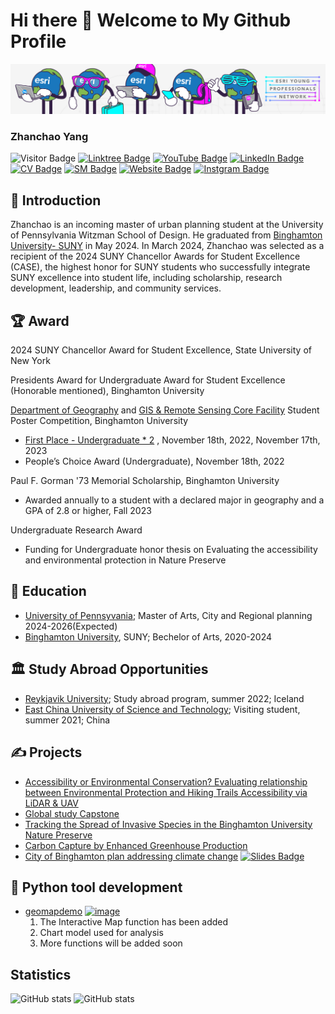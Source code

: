 # Hi there 👋 Welcome to My Github Profile

![](images/banner.jpg)

### Zhanchao Yang

![Visitor Badge](https://visitor-badge.laobi.icu/badge?page_id=zyang91.zyang91)
[![Linktree Badge](https://img.shields.io/badge/My-LinkTree-yellow)](https://linktr.ee/zhanchaoyang)
[![YouTube Badge](https://img.shields.io/badge/My-YouTube-red)](https://www.youtube.com/channel/UCujdvX7QpHtjto4YQmoCNxw)
[![LinkedIn Badge](https://img.shields.io/badge/My-LinkedIn-blue)](https://www.linkedin.com/in/zhanchaoyang/)
[![CV Badge](https://img.shields.io/badge/My-CV-critical)](https://docs.google.com/document/d/1MG5FNCz5ggBwnThH1asHrT2QQSvFCiyd/edit?usp=sharing&ouid=114052745298074964608&rtpof=true&sd=true)
[![SM Badge](https://img.shields.io/badge/My-Portfolio-green)](https://storymaps.arcgis.com/collections/4b21436eff7e4ea88b55caa33ea26e3d)
[![Website Badge](https://img.shields.io/badge/My-Website-yellow)](https://zhanchaoyang.weebly.com/)
[![Instgram Badge](https://img.shields.io/badge/My-instagram-brightgreen)](https://www.instagram.com/zhanchao.yang/)


## 🧑 Introduction
Zhanchao is an incoming master of urban planning student at the University of Pennsylvania Witzman School of Design. He graduated from [Binghamton University- SUNY](https://www.binghamton.edu/) in May 2024. In March 2024, Zhanchao was selected as a recipient of the 2024 SUNY Chancellor Awards for Student Excellence (CASE), the highest honor for SUNY students who successfully integrate SUNY excellence into student life, including scholarship, research development, leadership, and community services.


## 🏆 Award
2024 SUNY Chancellor Award for Student Excellence, State University of New York

Presidents Award for Undergraduate Award for Student Excellence (Honorable mentioned), Binghamton University

[Department of Geography](https://www.binghamton.edu/geography/index.html) and [GIS & Remote Sensing Core Facility](https://www.binghamton.edu/geography/gis/) Student Poster Competition, Binghamton University
- [First Place - Undergraduate * 2](https://giscore.binghamton.edu/gisday/posters.html) , November 18th, 2022, November 17th, 2023
- People’s Choice Award (Undergraduate), November 18th, 2022

Paul F. Gorman '73 Memorial Scholarship, Binghamton University
- Awarded annually to a student with a declared major in geography and a GPA of 2.8 or higher, Fall 2023

Undergraduate Research Award
- Funding for Undergraduate honor thesis on Evaluating the accessibility and environmental protection in Nature Preserve



## 🏫  Education
- [University of Pennsyvania](https://www.upenn.edu/); Master of Arts, City and Regional planning 2024-2026(Expected)
- [Binghamton University](https://www.binghamton.edu/), SUNY; Bechelor of Arts, 2020-2024
  


## 🏛 Study Abroad Opportunities
- [Reykjavik University](https://en.ru.is/); Study abroad program, summer 2022; Iceland
- [East China University of Science and Technology](https://www.ecust.edu.cn/en/main.psp); Visiting student, summer 2021; China


## ✍️  Projects
- [Accessibility or Environmental Conservation? Evaluating relationship between Environmental Protection and Hiking Trails Accessibility via LiDAR & UAV](https://docs.google.com/presentation/d/1SJTRburl9Ujh2TOcqXFvtMTm4Kr41Q9P/edit?usp=sharing&ouid=116076271203645501309&rtpof=true&sd=true)
- [Global study Capstone](https://global-studies.shorthandstories.com/preservation-and-conservation-of-historical-sites/index.html)
- [Tracking the Spread of Invasive Species in the Binghamton University Nature Preserve](https://orb.binghamton.edu/gisday/4/)
- [Carbon Capture by Enhanced Greenhouse Production](https://thegreenprogram.com/capstone/carbon-capture-by-enhanced-greenhouse-production/)
- [City of Binghamton plan addressing climate change](https://drive.google.com/file/d/1G7-0j6fwFGeUAVE0701fEpz7gRabEmjX/view?usp=sharing) 
 [![Slides Badge](https://img.shields.io/badge/Highlighted-slides-yellow)](https://docs.google.com/presentation/d/1EjP3ahTsOEA434_-sj_TbD_UL_2p7OmM8-ywuGTMCMM/edit?usp=sharing)


## 🚧  Python tool development
- [geomapdemo](https://pypi.org/project/geomapdemo/) 
 [![image](https://img.shields.io/pypi/v/geomapdemo.svg)](https://pypi.python.org/pypi/geomapdemo)
  1. The Interactive Map function has been added
  2. Chart model used for analysis
  3. More functions will be added soon
 



## Statistics

![ GitHub stats](https://github-readme-statistics-indol.vercel.app/api?username=zyang91&theme=radical)
![ GitHub stats](https://github-readme-statistics-indol.vercel.app/api/top-langs/?username=zyang91&layout=compact&theme=yeblu)


